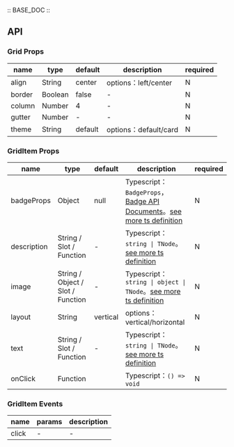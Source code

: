 :: BASE_DOC ::

## API
### Grid Props

name | type | default | description | required
-- | -- | -- | -- | --
align | String | center | options：left/center | N
border | Boolean | false | \- | N
column | Number | 4 | \- | N
gutter | Number | - | \- | N
theme | String | default | options：default/card | N

### GridItem Props

name | type | default | description | required
-- | -- | -- | -- | --
badgeProps | Object | null | Typescript：`BadgeProps`，[Badge API Documents](./badge?tab=api)。[see more ts definition](https://github.com/Tencent/tdesign-mobile-vue/tree/develop/src/grid/type.ts) | N
description | String / Slot / Function | - | Typescript：`string \| TNode`。[see more ts definition](https://github.com/Tencent/tdesign-mobile-vue/blob/develop/src/common.ts) | N
image | String / Object / Slot / Function | - | Typescript：`string \| object \| TNode`。[see more ts definition](https://github.com/Tencent/tdesign-mobile-vue/blob/develop/src/common.ts) | N
layout | String | vertical | options：vertical/horizontal | N
text | String / Slot / Function | - | Typescript：`string \| TNode`。[see more ts definition](https://github.com/Tencent/tdesign-mobile-vue/blob/develop/src/common.ts) | N
onClick | Function |  | Typescript：`() => void`<br/> | N

### GridItem Events

name | params | description
-- | -- | --
click | \- | \-
